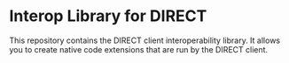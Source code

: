 # Interop Library for DIRECT

This repository contains the DIRECT client interoperability library. It allows you to create native code extensions that are run by the DIRECT client.
